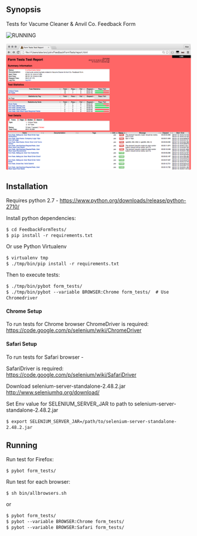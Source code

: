 ## Synopsis

Tests for Vacume Cleaner & Anvil Co. Feedback Form

![RUNNING](https://github.com/outerpasta/FeedbackFormTests/blob/master/demo/ScreenRec%202015-11-15%20at%205.00.43%20PM.gif)

![REPORT](https://github.com/outerpasta/FeedbackFormTests/blob/master/demo/Screen%20Shot%202015-11-15%20at%205.00.43%20PM.png)

## Installation

Requires python 2.7 - https://www.python.org/downloads/release/python-2710/

Install python dependencies:
```
$ cd FeedbackFormTests/
$ pip install -r requirements.txt
```
Or use Python Virtualenv
```
$ virtualenv tmp
$ ./tmp/bin/pip install -r requirements.txt
```
Then to execute tests:
```
$ ./tmp/bin/pybot form_tests/
$ ./tmp/bin/pybot --variable BROWSER:Chrome form_tests/  # Use Chromedriver
```
#### Chrome Setup
To run tests for Chrome browser ChromeDriver is required:
	https://code.google.com/p/selenium/wiki/ChromeDriver

#### Safari Setup
To run tests for Safari browser -

SafariDriver is required:
	https://code.google.com/p/selenium/wiki/SafariDriver
	
Download selenium-server-standalone-2.48.2.jar 
	http://www.seleniumhq.org/download/ 
	
Set Env value for SELENIUM_SERVER_JAR to path to selenium-server-standalone-2.48.2.jar 
```
$ export SELENIUM_SERVER_JAR=/path/to/selenium-server-standalone-2.48.2.jar
```

## Running

Run test for Firefox:
```
$ pybot form_tests/
```

Run test for each browser:
```
$ sh bin/allbrowsers.sh
```
or 
```
$ pybot form_tests/
$ pybot --variable BROWSER:Chrome form_tests/
$ pybot --variable BROWSER:Safari form_tests/
```